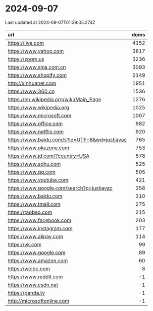 # 2024-09-07

<!-- BEGIN -->
Last updated at 2024-09-07T01:39:05.274Z

url | doms
:- | -:
https://live.com | 4152
https://www.yahoo.com | 3817
https://zoom.us | 3236
https://www.sina.com.cn | 3093
https://www.shopify.com | 2149
http://xinhuanet.com | 1951
https://www.360.cn | 1536
https://en.wikipedia.org/wiki/Main_Page | 1276
https://www.wikipedia.org | 1025
https://www.microsoft.com | 1007
https://www.office.com | 982
https://www.netflix.com | 920
https://www.baidu.com/s?ie=UTF-8&wd=justjavac | 765
https://www.okezone.com | 753
https://www.jd.com/?country=USA | 578
https://www.sohu.com | 525
https://www.qq.com | 505
https://www.youtube.com | 421
https://www.google.com/search?q=justjavac | 358
https://www.baidu.com | 310
https://www.tmall.com | 275
https://taobao.com | 215
https://www.facebook.com | 203
https://www.instagram.com | 177
https://www.alipay.com | 114
https://vk.com | 99
https://www.google.com | 89
https://www.amazon.com | 60
https://weibo.com | 8
https://www.reddit.com | -1
https://www.csdn.net | -1
https://panda.tv | -1
http://microsoftonline.com | -1
<!-- END -->

